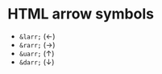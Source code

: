 # HTML arrow symbols

- `&larr;` (&larr;)
- `&rarr;` (&rarr;)
- `&uarr;` (&uarr;)
- `&darr;` (&darr;)
